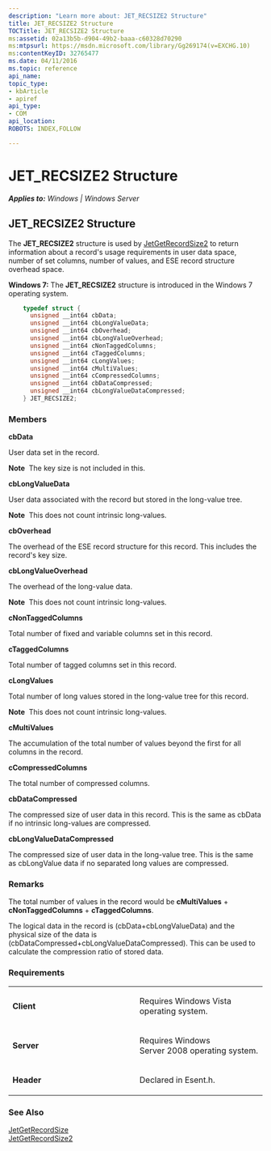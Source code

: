 ```yaml
---
description: "Learn more about: JET_RECSIZE2 Structure"
title: JET_RECSIZE2 Structure
TOCTitle: JET_RECSIZE2 Structure
ms:assetid: 02a13b5b-d904-49b2-baaa-c60328d70290
ms:mtpsurl: https://msdn.microsoft.com/library/Gg269174(v=EXCHG.10)
ms:contentKeyID: 32765477
ms.date: 04/11/2016
ms.topic: reference
api_name: 
topic_type: 
- kbArticle
- apiref
api_type: 
- COM
api_location: 
ROBOTS: INDEX,FOLLOW

---
```


# JET_RECSIZE2 Structure


_**Applies to:** Windows | Windows Server_

## JET_RECSIZE2 Structure

The **JET_RECSIZE2** structure is used by [JetGetRecordSize2](./jetgetrecordsize2-function.md) to return information about a record's usage requirements in user data space, number of set columns, number of values, and ESE record structure overhead space.

**Windows 7:** The **JET_RECSIZE2** structure is introduced in the Windows 7 operating system.

```cpp
    typedef struct {
      unsigned __int64 cbData;
      unsigned __int64 cbLongValueData;
      unsigned __int64 cbOverhead;
      unsigned __int64 cbLongValueOverhead;
      unsigned __int64 cNonTaggedColumns;
      unsigned __int64 cTaggedColumns;
      unsigned __int64 cLongValues;
      unsigned __int64 cMultiValues;
      unsigned __int64 cCompressedColumns;
      unsigned __int64 cbDataCompressed;
      unsigned __int64 cbLongValueDataCompressed;
    } JET_RECSIZE2;
```

### Members

**cbData**

User data set in the record.

**Note**  The key size is not included in this.

**cbLongValueData**

User data associated with the record but stored in the long-value tree.

**Note**  This does not count intrinsic long-values.

**cbOverhead**

The overhead of the ESE record structure for this record. This includes the record's key size.

**cbLongValueOverhead**

The overhead of the long-value data.

**Note**  This does not count intrinsic long-values.

**cNonTaggedColumns**

Total number of fixed and variable columns set in this record.

**cTaggedColumns**

Total number of tagged columns set in this record.

**cLongValues**

Total number of long values stored in the long-value tree for this record.

**Note**  This does not count intrinsic long-values.

**cMultiValues**

The accumulation of the total number of values beyond the first for all columns in the record.

**cCompressedColumns**

The total number of compressed columns.

**cbDataCompressed**

The compressed size of user data in this record. This is the same as cbData if no intrinsic long-values are compressed.

**cbLongValueDataCompressed**

The compressed size of user data in the long-value tree. This is the same as cbLongValue data if no separated long values are compressed.

### Remarks

The total number of values in the record would be **cMultiValues** + **cNonTaggedColumns** + **cTaggedColumns**.

The logical data in the record is (cbData+cbLongValueData) and the physical size of the data is (cbDataCompressed+cbLongValueDataCompressed). This can be used to calculate the compression ratio of stored data.

### Requirements

<table>
<colgroup>
<col style="width: 50%" />
<col style="width: 50%" />
</colgroup>
<tbody>
<tr class="odd">
<td><p><strong>Client</strong></p></td>
<td><p>Requires Windows Vista operating system.</p></td>
</tr>
<tr class="even">
<td><p><strong>Server</strong></p></td>
<td><p>Requires Windows Server 2008 operating system.</p></td>
</tr>
<tr class="odd">
<td><p><strong>Header</strong></p></td>
<td><p>Declared in Esent.h.</p></td>
</tr>
</tbody>
</table>


### See Also

[JetGetRecordSize](./jetgetrecordsize-function.md)  
[JetGetRecordSize2](./jetgetrecordsize2-function.md)

